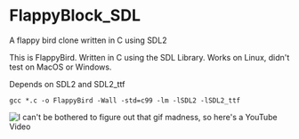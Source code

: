 # FlappyBlock_SDL
A flappy bird clone written in C using SDL2

This is FlappyBird. Written in C using the SDL Library. Works on Linux, didn't test on MacOS or Windows.

Depends on SDL2 and SDL2_ttf

```
gcc *.c -o FlappyBird -Wall -std=c99 -lm -lSDL2 -lSDL2_ttf
```

![I can't be bothered to figure out that gif madness, so here's a YouTube Video](https://www.youtube.com/watch?v=gl8Qbyfp5kw)
